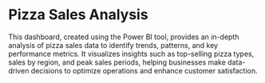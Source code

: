 # Pizza Sales Analysis
This dashboard, created using the Power BI tool, provides an in-depth analysis of pizza sales data to identify trends, patterns, and key performance metrics. It visualizes insights such as top-selling pizza types, sales by region, and peak sales periods, helping businesses make data-driven decisions to optimize operations and enhance customer satisfaction.

